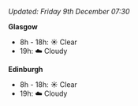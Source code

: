 *Updated: Friday 9th December 07:30*

**Glasgow**

* 8h - 18h: :sunny: Clear
* 19h: :cloud: Cloudy

**Edinburgh**

* 8h - 18h: :sunny: Clear
* 19h: :cloud: Cloudy
